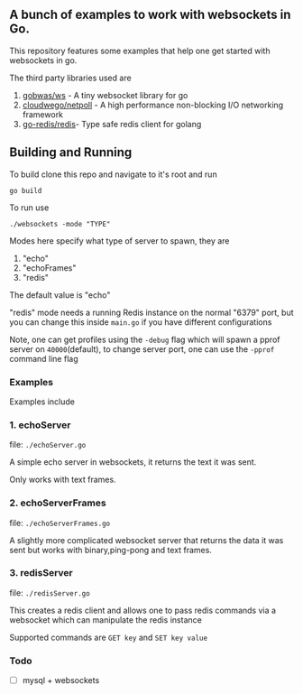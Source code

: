 ## A bunch of examples to work with websockets in Go.


This repository features some examples that help 
one get started with websockets in go.

The third party libraries used are
1. [gobwas/ws](https://github.com/gobwas/ws) - A tiny websocket library for go
2. [cloudwego/netpoll](https://github.com/cloudwego/netpoll) - A high performance non-blocking I/O networking framework
3. [go-redis/redis](https://github.com/go-redis/redis)- Type safe redis client for golang

## Building and Running
To build clone this repo and navigate to it's root
and run
```shell
go build
```

To run use 
```shell
./websockets -mode "TYPE"
```
Modes here specify what type of server to spawn, they are
1. "echo"
2. "echoFrames"
3. "redis"

The default value is "echo"

"redis" mode needs a running Redis instance on the normal 
"6379" port, but you can change this inside `main.go` if you have 
different configurations

Note, one can get profiles using the `-debug` flag which
will spawn a pprof server on `40000`(default), 
to change server port, one can use the `-pprof` command line flag

### Examples

Examples include

### 1. echoServer

file: `./echoServer.go`

A simple echo server in websockets, it returns
the text it was sent.

Only works with text frames.


### 2. echoServerFrames

file: `./echoServerFrames.go`

A slightly more complicated websocket server that returns 
the data it was sent but works with binary,ping-pong and text frames.


### 3. redisServer

file: `./redisServer.go`

This creates a redis client and allows one to pass redis
commands via a websocket which can manipulate the redis instance

Supported commands are `GET key` and `SET key value`


### Todo

- [ ] mysql + websockets